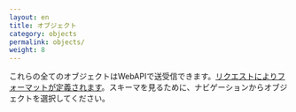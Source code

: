 ```yaml
---
layout: en
title: オブジェクト
category: objects
permalink: objects/
weight: 8
---
```


これらの全てのオブジェクトはWebAPIで送受信できます。[リクエストによりフォーマットが定義されます](../getting-started/response-formats)。スキーマを見るために、ナビゲーションからオブジェクトを選択してください。
